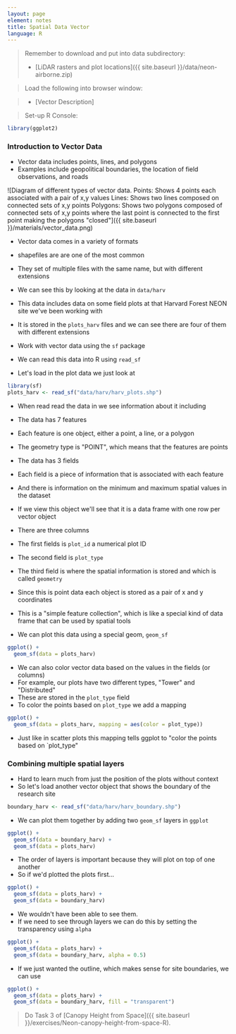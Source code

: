 ```yaml
---
layout: page
element: notes
title: Spatial Data Vector
language: R
--- 
```


> Remember to download and put into data subdirectory:
>
> * [LiDAR rasters and plot locations]({{ site.baseurl }}/data/neon-airborne.zip)

> Load the following into browser window:

> * [Vector Description]

> Set-up R Console:

```r
library(ggplot2)
```

### Introduction to Vector Data

* Vector data includes points, lines, and polygons
* Examples include geopolitical boundaries, the location of field observations, and roads

![Diagram of different types of vector data.
Points: Shows 4 points each associated with a pair of x,y values
Lines: Shows two lines composed on connected sets of x,y points
Polygons: Shows two polygons composed of connected sets of x,y points where the last point is connected to the first point making the polygons "closed"]({{ site.baseurl }}/materials/vector_data.png)

* Vector data comes in a variety of formats
* shapefiles are are one of the most common
* They set of multiple files with the same name, but with different extensions
* We can see this by looking at the data in `data/harv`
* This data includes data on some field plots at that Harvard Forest NEON site we've been working with
* It is stored in the `plots_harv` files and we can see there are four of them with different extensions

* Work with vector data using the `sf` package
* We can read this data into R using `read_sf`
* Let's load in the plot data we just look at 

```r
library(sf)
plots_harv <- read_sf("data/harv/harv_plots.shp")
```

* When read read the data in we see information about it including
* The data has 7 features
* Each feature is one object, either a point, a line, or a polygon
* The geometry type is "POINT", which means that the features are points
* The data has 3 fields
* Each field is a piece of information that is associated with each feature
* And there is information on the minimum and maximum spatial values in the dataset
* If we view this object we'll see that it is a data frame with one row per vector object
* There are three columns
* The first fields is `plot_id` a numerical plot ID
* The second field is `plot_type`
* The third field is where the spatial information is stored and which is called `geometry`
* Since this is point data each object is stored as a pair of x and y coordinates
* This is a "simple feature collection", which is like a special kind of data frame that can be used by spatial tools

* We can plot this data using a special geom, `geom_sf`

```r
ggplot() +
  geom_sf(data = plots_harv)
```

* We can also color vector data based on the values in the fields (or columns)
* For example, our plots have two different types, "Tower" and "Distributed"
* These are stored in the `plot_type` field
* To color the points based on `plot_type` we add a mapping

```r
ggplot() +
  geom_sf(data = plots_harv, mapping = aes(color = plot_type))
```

* Just like in scatter plots this mapping tells ggplot to "color the points based on `plot_type"


### Combining multiple spatial layers

* Hard to learn much from just the position of the plots without context
* So let's load another vector object that shows the boundary of the research site

```r
boundary_harv <- read_sf("data/harv/harv_boundary.shp")
```

* We can plot them together by adding two `geom_sf` layers in `ggplot`

```r
ggplot() +
  geom_sf(data = boundary_harv) +
  geom_sf(data = plots_harv)
```

* The order of layers is important because they will plot on top of one another
* So if we'd plotted the plots first...


```r
ggplot() +
  geom_sf(data = plots_harv) +
  geom_sf(data = boundary_harv)
```

* We wouldn't have been able to see them.
* If we need to see through layers we can do this by setting the transparency using `alpha`


```r
ggplot() +
  geom_sf(data = plots_harv) +
  geom_sf(data = boundary_harv, alpha = 0.5)
```

* If we just wanted the outline, which makes sense for site boundaries, we can use


```r
ggplot() +
  geom_sf(data = plots_harv) +
  geom_sf(data = boundary_harv, fill = "transparent")
```

> Do Task 3 of [Canopy Height from Space]({{ site.baseurl }}/exercises/Neon-canopy-height-from-space-R).